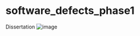 # software_defects_phase1
Dissertation 
![image](https://github.com/Heimeinsheu/software_defects_phase1/assets/85726302/5f590626-b1e4-49b0-ab18-0fed481ce284)
